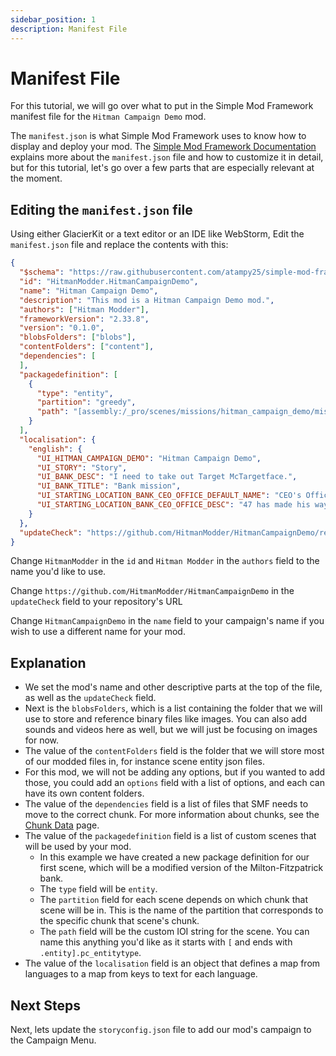 ```yaml
---
sidebar_position: 1
description: Manifest File
---
```


# Manifest File

For this tutorial, we will go over what to put in the Simple Mod Framework manifest file for the `Hitman Campaign Demo` mod.

The `manifest.json` is what Simple Mod Framework uses to know how to display and deploy your mod. The [Simple Mod Framework Documentation](https://github.com/atampy25/simple-mod-framework/blob/main/docs/Index.md) explains more about the `manifest.json` file and how to customize it in detail, but for this tutorial, let's go over a few parts that are especially relevant at the moment.

## Editing the `manifest.json` file
Using either GlacierKit or a text editor or an IDE like WebStorm, Edit the `manifest.json` file and replace the contents with this:
```json
{
  "$schema": "https://raw.githubusercontent.com/atampy25/simple-mod-framework/main/Mod%20Manager/src/lib/manifest-schema.json",
  "id": "HitmanModder.HitmanCampaignDemo",
  "name": "Hitman Campaign Demo",
  "description": "This mod is a Hitman Campaign Demo mod.",
  "authors": ["Hitman Modder"],
  "frameworkVersion": "2.33.8",
  "version": "0.1.0",
  "blobsFolders": ["blobs"],
  "contentFolders": ["content"],
  "dependencies": [
  ],
  "packagedefinition": [
    {
      "type": "entity",
      "partition": "greedy",
      "path": "[assembly:/_pro/scenes/missions/hitman_campaign_demo/mission_bank/scene_bank.entity].entitytemplate"
    }
  ],
  "localisation": {
    "english": {
      "UI_HITMAN_CAMPAIGN_DEMO": "Hitman Campaign Demo",
      "UI_STORY": "Story",
      "UI_BANK_DESC": "I need to take out Target McTargetface.",
      "UI_BANK_TITLE": "Bank mission",
      "UI_STARTING_LOCATION_BANK_CEO_OFFICE_DEFAULT_NAME": "CEO's Office",
      "UI_STARTING_LOCATION_BANK_CEO_OFFICE_DESC": "47 has made his way to the CEO's office."
    }
  },
  "updateCheck": "https://github.com/HitmanModder/HitmanCampaignDemo/releases/latest/download/updates.json"
}
```
Change `HitmanModder` in the `id` and `Hitman Modder` in the `authors` field to the name you'd like to use.

Change `https://github.com/HitmanModder/HitmanCampaignDemo` in the `updateCheck` field to your repository's URL

Change `HitmanCampaignDemo` in the `name` field to your campaign's name if you wish to use a different name for your mod.

## Explanation
* We set the mod's name and other descriptive parts at the top of the file, as well as the `updateCheck` field.
* Next is the `blobsFolders`, which is a list containing the folder that we will use to store and reference binary files like images. You can also add sounds and videos here as well, but we will just be focusing on images for now.
* The value of the `contentFolders` field is the folder that we will store most of our modded files in, for instance scene entity json files.
* For this mod, we will not be adding any options, but if you wanted to add those, you could add an `options` field with a list of options, and each can have its own content folders.
* The value of the `dependencies` field is a list of files that SMF needs to move to the correct chunk. For more information about chunks, see the [Chunk Data](/docs/modding/hitman/guides/locating_locations.md) page.
* The value of the `packagedefinition` field is a list of custom scenes that will be used by your mod.
  * In this example we have created a new package definition for our first scene, which will be a modified version of the Milton-Fitzpatrick bank.
  * The `type` field will be `entity`.
  * The `partition` field for each scene depends on which chunk that scene will be in. This is the name of the partition that corresponds to the specific chunk that scene's chunk.
  * The `path` field will be the custom IOI string for the scene. You can name this anything you'd like as it starts with `[` and ends with `.entity].pc_entitytype`.  
* The value of the `localisation` field is an object that defines a map from languages to a map from keys to text for each language.

## Next Steps
Next, lets update the `storyconfig.json` file to add our mod's campaign to the Campaign Menu.